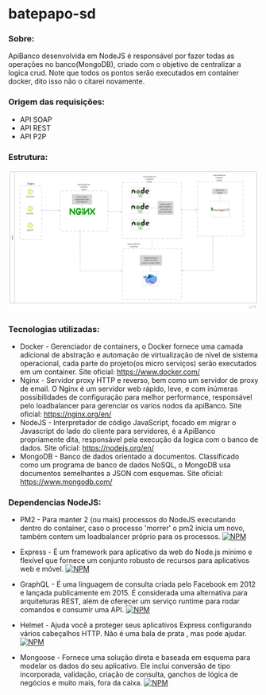 # batepapo-sd

### Sobre:
ApiBanco desenvolvida em NodeJS é responsável por fazer todas as operações no banco(MongoDB), criado com o objetivo de centralizar a logica crud.
Note que todos os pontos serão executados em container docker, dito isso não o citarei novamente.

### Origem das requisições:
- API SOAP
- API REST
- API P2P

### Estrutura:

![alt text](https://github.com/leodeliyannis/batepapo-sd/blob/master/imagens/ApiBanco%20-%20MongoDB.png)

### Tecnologias utilizadas:
- Docker - Gerenciador de containers, o Docker fornece uma camada adicional de abstração e automação de virtualização de nível de sistema operacional, cada parte do projeto(os micro serviços) serão executados em um container. Site oficial: https://www.docker.com/
- Nginx - Servidor proxy HTTP e reverso, bem como um servidor de proxy de email. O Nginx é um servidor web rápido, leve, e com inúmeras possibilidades de configuração para melhor performance, responsável pelo loadbalancer para gerenciar os varios nodos da apiBanco. Site oficial: https://nginx.org/en/
- NodeJS - Interpretador de código JavaScript, focado em migrar o Javascript do lado do cliente para servidores, é a ApiBanco propriamente dita, responsável pela execução da logica com o banco de dados. Site oficial: https://nodejs.org/en/
- MongoDB - Banco de dados orientado a documentos. Classificado como um programa de banco de dados NoSQL, o MongoDB usa documentos semelhantes a JSON com esquemas. Site oficial: https://www.mongodb.com/

### Dependencias NodeJS:
- PM2 - Para manter 2 (ou mais) processos do NodeJS executando dentro do container, caso o processo 'morrer' o pm2 inicia um novo, também contem um loadbalancer próprio para os processos.
[![NPM](https://nodei.co/npm/pm2.png?downloads=true&downloadRank=true)](https://nodei.co/npm/pm2/)

- Express - É um framework para aplicativo da web do Node.js mínimo e flexível que fornece um conjunto robusto de recursos para aplicativos web e móvel.
[![NPM](https://nodei.co/npm/pm2.png?downloads=true&downloadRank=true)](https://nodei.co/npm/express/)

- GraphQL - É uma linguagem de consulta criada pelo Facebook em 2012 e lançada publicamente em 2015. É considerada uma alternativa para arquiteturas REST, além de oferecer um serviço runtime para rodar comandos e consumir uma API.
[![NPM](https://nodei.co/npm/pm2.png?downloads=true&downloadRank=true)](https://nodei.co/npm/graphql/)

- Helmet - Ajuda você a proteger seus aplicativos Express configurando vários cabeçalhos HTTP. Não é uma bala de prata , mas pode ajudar.
[![NPM](https://nodei.co/npm/pm2.png?downloads=true&downloadRank=true)](https://nodei.co/npm/helmet/)

- Mongoose - Fornece uma solução direta e baseada em esquema para modelar os dados do seu aplicativo. Ele inclui conversão de tipo incorporada, validação, criação de consulta, ganchos de lógica de negócios e muito mais, fora da caixa.
[![NPM](https://nodei.co/npm/pm2.png?downloads=true&downloadRank=true)](https://nodei.co/npm/mongoose/)
